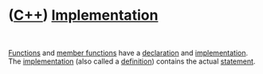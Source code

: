 
 

 

 

 

 

([C++](Cpp.md)) [Implementation](CppImplementation.md)
========================================================

 

[Functions](CppFunction.md) and [member
functions](CppMemberFunction.md) have a
[declaration](CppDeclaration.md) and
[implementation](CppImplementation.md). The
[implementation](CppImplementation.md) (also called a
[definition](CppDefinition.md)) contains the actual
[statement](CppStatement.md).

 

 

 

 

 

 

